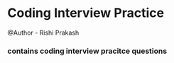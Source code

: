 # Coding Interview Practice
@Author - Rishi Prakash

### contains coding interview pracitce questions